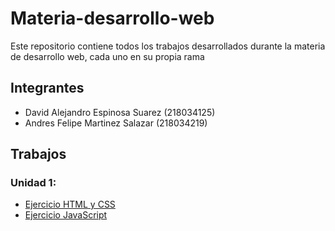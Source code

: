 # Materia-desarrollo-web

Este repositorio contiene todos los trabajos desarrollados durante la materia de desarrollo web, cada uno en su propia rama

## Integrantes
 - David Alejandro Espinosa Suarez (218034125)
 - Andres Felipe Martinez Salazar (218034219)

## Trabajos
### Unidad 1:
 - [Ejercicio HTML y CSS](https://github.com/disu4635/curso-desarrollo-web/tree/Ejercicio-HTML)
 - [Ejercicio JavaScript](https://github.com/disu4635/curso-desarrollo-web/tree/Ejercicio-JS)
